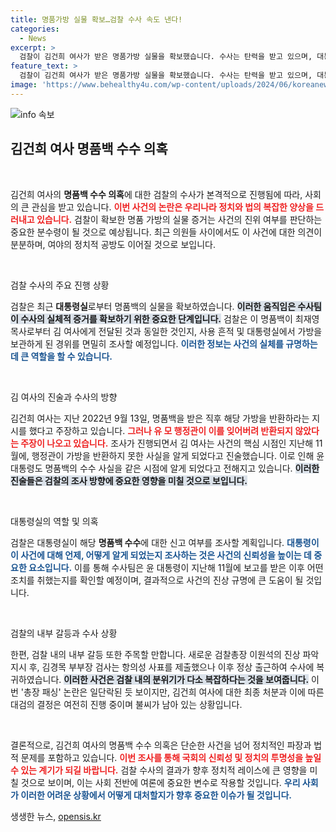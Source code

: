 ```yaml
---
title: 명품가방 실물 확보…검찰 수사 속도 낸다!
categories:
  - News
excerpt: >
  검찰이 김건희 여사가 받은 명품가방 실물을 확보했습니다. 수사는 탄력을 받고 있으며, 대통령실과의 관계도 긴밀하게 살펴볼 예정입니다. 이번 사건의 전말은 과연 무엇일까요? 클릭하면 자세한 이야기를 확인할 수 있습니다!
feature_text: >
  검찰이 김건희 여사가 받은 명품가방 실물을 확보했습니다. 수사는 탄력을 받고 있으며, 대통령실과의 관계도 긴밀하게 살펴볼 예정입니다. 이번 사건의 전말은 과연 무엇일까요? 클릭하면 자세한 이야기를 확인할 수 있습니다!
image: 'https://www.behealthy4u.com/wp-content/uploads/2024/06/koreanews.jpg'
---
```


<p><img src="https://www.behealthy4u.com/wp-content/uploads/2024/06/koreanews.jpg" alt="info 속보" /></p>

<h2 data-ke-size="size26">김건희 여사 명품백 수수 의혹</h2>

<p data-ke-size="size16">&nbsp;</p>

<p>김건희 여사의 <strong>명품백 수수 의혹</strong>에 대한 검찰의 수사가 본격적으로 진행됨에 따라, 사회의 큰 관심을 받고 있습니다. <b><span style="color: #ee2323;">이번 사건의 논란은 우리나라 정치와 법의 복잡한 양상을 드러내고 있습니다.</span></b> 검찰이 확보한 명품 가방의 실물 증거는 사건의 진위 여부를 판단하는 중요한 분수령이 될 것으로 예상됩니다. 최근 의원들 사이에서도 이 사건에 대한 의견이 분분하며, 여야의 정치적 공방도 이어질 것으로 보입니다.</p>

<p data-ke-size="size16">&nbsp;</p>

<p>검찰 수사의 주요 진행 상황</p>

<p>검찰은 최근 <strong>대통령실</strong>로부터 명품백의 실물을 확보하였습니다. <b><span style="background-color: #21538527;">이러한 움직임은 수사팀이 수사의 실체적 증거를 확보하기 위한 중요한 단계입니다.</span></b> 검찰은 이 명품백이 최재영 목사로부터 김 여사에게 전달된 것과 동일한 것인지, 사용 흔적 및 대통령실에서 가방을 보관하게 된 경위를 면밀히 조사할 예정입니다. <b><span style="color: #1a5490;">이러한 정보는 사건의 실체를 규명하는 데 큰 역할을 할 수 있습니다.</span></b></p>

<p data-ke-size="size16">&nbsp;</p>

<p>김 여사의 진술과 수사의 방향</p>

<p>김건희 여사는 지난 2022년 9월 13일, 명품백을 받은 직후 해당 가방을 반환하라는 지시를 했다고 주장하고 있습니다. <b><span style="color: #ee2323;">그러나 유 모 행정관이 이를 잊어버려 반환되지 않았다는 주장이 나오고 있습니다.</span></b> 조사가 진행되면서 김 여사는 사건의 핵심 시점인 지난해 11월에, 행정관이 가방을 반환하지 못한 사실을 알게 되었다고 진술했습니다. 이로 인해 윤 대통령도 명품백의 수수 사실을 같은 시점에 알게 되었다고 전해지고 있습니다. <b><span style="background-color: #21538527;">이러한 진술들은 검찰의 조사 방향에 중요한 영향을 미칠 것으로 보입니다.</span></b></p>

<p data-ke-size="size16">&nbsp;</p>

<p>대통령실의 역할 및 의혹</p>

<p>검찰은 대통령실이 해당 <strong>명품백 수수</strong>에 대한 신고 여부를 조사할 계획입니다. <b><span style="color: #1a5490;">대통령이 이 사건에 대해 언제, 어떻게 알게 되었는지 조사하는 것은 사건의 신뢰성을 높이는 데 중요한 요소입니다.</span></b> 이를 통해 수사팀은 윤 대통령이 지난해 11월에 보고를 받은 이후 어떤 조치를 취했는지를 확인할 예정이며, 결과적으로 사건의 진상 규명에 큰 도움이 될 것입니다.</p>

<p data-ke-size="size16">&nbsp;</p>

<p>검찰의 내부 갈등과 수사 상황</p>

<p>한편, 검찰 내의 내부 갈등 또한 주목할 만합니다. 새로운 검찰총장 이원석의 진상 파악 지시 후, 김경목 부부장 검사는 항의성 사표를 제출했으나 이후 정상 출근하여 수사에 복귀하였습니다. <b><span style="background-color: #21538527;">이러한 사건은 검찰 내의 분위기가 다소 복잡하다는 것을 보여줍니다.</span></b> 이번 '총장 패싱' 논란은 일단락된 듯 보이지만, 김건희 여사에 대한 최종 처분과 이에 따른 대검의 결정은 여전히 진행 중이며 불씨가 남아 있는 상황입니다.</p>

<p data-ke-size="size16">&nbsp;</p>

<p>결론적으로, 김건희 여사의 명품백 수수 의혹은 단순한 사건을 넘어 정치적인 파장과 법적 문제를 포함하고 있습니다. <b><span style="color: #ee2323;">이번 조사를 통해 국회의 신뢰성 및 정치의 투명성을 높일 수 있는 계기가 되길 바랍니다.</span></b> 검찰 수사의 결과가 향후 정치적 레이스에 큰 영향을 미칠 것으로 보이며, 이는 사회 전반에 여론에 중요한 변수로 작용할 것입니다. <b><span style="color: #1a5490;">우리 사회가 이러한 어려운 상황에서 어떻게 대처할지가 향후 중요한 이슈가 될 것입니다.</span></b></p>
생생한 뉴스, <a href="https://opensis.kr" rel="dofollow">opensis.kr</a>


